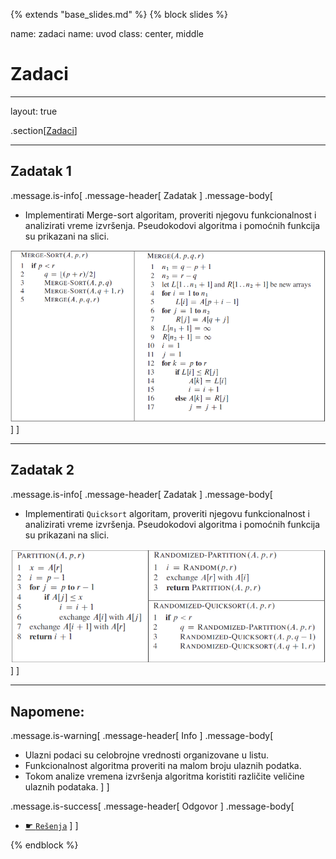 {% extends "base_slides.md" %}
{% block slides %}

name: zadaci
name: uvod 
class: center, middle

# Zadaci

---
layout: true

.section[[Zadaci](#sadrzaj)]

---

## Zadatak 1

.message.is-info[
.message-header[
Zadatak
]
.message-body[
- Implementirati Merge-sort algoritam, proveriti njegovu funkcionalnost i analizirati vreme izvršenja. Pseudokodovi algoritma i pomoćnih funkcija su prikazani na slici.

![:scale 70%](img/z3/z3a.png)
]
]

---
## Zadatak 2

.message.is-info[
.message-header[
Zadatak
]
.message-body[
- Implementirati `Quicksort` algoritam, proveriti njegovu funkcionalnost i analizirati vreme izvršenja. Pseudokodovi algoritma i pomoćnih funkcija su prikazani na slici.

![:scale 70%](img/z3/z3b.png)
]
]

---

## Napomene:

.message.is-warning[
.message-header[
Info
]
.message-body[
- Ulazni podaci su celobrojne vrednosti organizovane u listu.
- Funkcionalnost algoritma proveriti na malom broju ulaznih podatka.
- Tokom analize vremena izvršenja algoritma koristiti različite veličine ulaznih podataka.
]
]

.message.is-success[
.message-header[
Odgovor
]
.message-body[
- <a target="_blank" rel="noopener noreferrer" href="../python-z3-resenja"> ☛ `Rešenja`</a>
]
]

{% endblock %}